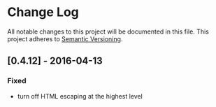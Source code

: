 # Change Log
All notable changes to this project will be documented in this file.
This project adheres to [Semantic Versioning](http://semver.org/).

## [0.4.12] - 2016-04-13
### Fixed
- turn off HTML escaping at the highest level
